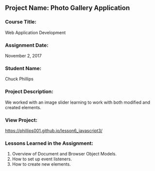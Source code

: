 ## Project Name:  Photo Gallery Application

### Course Title:
Web Application Development

### Assignment Date:  
November 2, 2017

### Student Name:  
Chuck Phillips

### Project Description:
We worked with an image slider learning to work with both modified and created elements.

### View Project:
https://phillips001.github.io/lesson6_javascript3/

### Lessons Learned in the Assignment:
1. Overview of Document and Browser Object Models.
2. How to set up event listeners.
3. How to create new elements.
